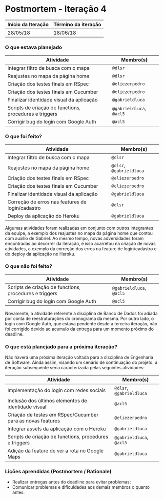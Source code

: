 # Postmortem - Iteração 4
| Início da Iteração | Término da iteração |
| - | - |
| 28/05/18 | 18/06/18 |


### O que estava planejado
| Atividade  | Membro(s) |
| - | - |
| Integrar filtro de busca com o mapa | `@dlsr` |
| Reajustes no mapa da página home | `@dlsr` |
| Criação dos testes finais em RSpec | `@eliezerpedro` |
| Criação dos testes finais em Cucumber | `@eliezerpedro` |
| Finalizar identidade visual da aplicação | `@gabrieldluca` |
| Scripts de criação de functions, procedures e triggers | `@gabrieldluca`, `@acl5` |
| Corrigir bug do login com Google Auth | `@acl5` | 


### O que foi feito?
| Atividade  | Membro(s) |
| - | - |
| Integrar filtro de busca com o mapa | `@dlsr` |
| Reajustes no mapa da página home | `@dlsr`, `@gabrieldluca` |
| Criação dos testes finais em RSpec | `@eliezerpedro` |
| Criação dos testes finais em Cucumber | `@eliezerpedro` |
| Finalizar identidade visual da aplicação | `@gabrieldluca` |
| Correção de erros nas features de login/cadastro | `@dlsr` |
| Deploy da aplicação do Heroku | `@gabrieldluca` |


Algumas atividades foram realizadas em conjunto com outros integrantes da equipe, a exemplo dos reajustes no mapa da página home que contou com auxílio de Gabriel. Ao mesmo tempo, novas adversidades foram encontradas ao decorrer da iteração, e isso acarretou na criação de novas atividades, a exemplo da correção dos erros na feature de login/cadastro e do deploy da aplicação no Heroku. 


### O que não foi feito?
| Atividade  | Membro(s) |
| - | - |
| Scripts de criação de functions, procedures e triggers | `@gabrieldluca`, `@acl5` |
| Corrigir bug do login com Google Auth | `@acl5` | 

Novamente, a atividade referente a disciplina de Banco de Dados foi adiada por conta de reestruturações do cronograma da mesma. Por outro lado, o login com Google Auth, que estava pendente desde a terceira iteração, não foi corrigido devido ao acumulo da entrega para um momento próximo do deadline.


### O que está planejado para a próxima iteração?
Não haverá uma próxima iteração voltada para a disciplina de Engenharia de Software. Ainda assim, visando um cenário de continuação do projeto, a iteração subsequente seria caracterizada pelas seguintes atividades:

| Atividade  | Membro(s) |
| - | - |
| Implementação do login com redes sociais | `@dlsr`, `@gabrieldluca` |
| Inclusão dos últimos elementos de identidade visual | `@acl5` |
| Criação de testes em RSpec/Cucumber para as novas features | `@eliezerpedro` |
| Integrar assets da aplicação com o Heroku | `@gabrieldluca` |
| Scripts de criação de functions, procedures e triggers | `@gabrieldluca`, `@acl5` |
| Adição da feature de ver a rota no Google Maps | `@gabrieldluca` |


### Lições aprendidas (Postmortem / Rationale)
* Realizar entregas antes do deadline para evitar problemas;
* Comunicar problemas e dificuldades aos demais membros o quanto antes.
